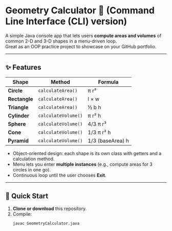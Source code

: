 # Geometry Calculator 📐 (Command Line Interface (CLI) version)

A simple Java console app that lets users **compute areas and volumes** of common 2-D and 3-D shapes in a menu-driven loop.  
Great as an OOP practice project to showcase on your GitHub portfolio.

---

## ✨ Features
| Shape | Method | Formula |
|-------|--------|---------|
| **Circle** | `calculateArea()` | π r² |
| **Rectangle** | `calculateArea()` | l × w |
| **Triangle** | `calculateArea()` | ½ b h |
| **Cylinder** | `calculateVolume()` | π r² h |
| **Sphere** | `calculateVolume()` | 4/3 π r³ |
| **Cone** | `calculateVolume()` | 1/3 π r² h |
| **Pyramid** | `calculateVolume()` | 1/3 (baseArea) h |

* Object-oriented design: each shape is its own class with getters and a calculation method.  
* Menu lets you enter **multiple instances** (e.g., compute areas for 3 circles in one go).  
* Continuous loop until the user chooses **Exit**.

---

## 🚀 Quick Start

1. **Clone or download** this repository.
2. Compile:
   ```bash
   javac GeometryCalculator.java
